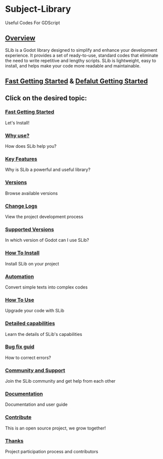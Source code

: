 # Subject-Library
Useful Codes For GDScript

## [Overview](https://github.com/Subject-Team/SLib#overview)
SLib is a Godot library designed to simplify and enhance your development experience. It provides a set of ready-to-use, standard codes that eliminate the need to write repetitive and lengthy scripts. SLib is lightweight, easy to install, and helps make your code more readable and maintainable.

## [Fast Getting Started](https://github.com/Subject-Team/SLib/wiki#fast-getting-started) & [Defalut Getting Started](https://github.com/Subject-Team/SLib/wiki#default-getting-started)

## Click on the desired topic:

### [Fast Getting Started](https://github.com/Subject-Team/SLib/wiki#fast-getting-started)
Let's Install!

### [Why use?](https://github.com/Subject-Team/SLib/wiki/Why-use%3F)
How does SLib help you?

### [Key Features](https://github.com/Subject-Team/SLib/wiki/Key-Features)
Why is SLib a powerful and useful library?

### [Versions](https://github.com/Subject-Team/SLib/wiki/Versions)
Browse available versions

### [Change Logs](https://github.com/Subject-Team/SLib/wiki/Change-Logs)
View the project development process

### [Supported Versions](https://github.com/Subject-Team/SLib/wiki/Supported-Versions)
In which version of Godot can I use SLib?

### [How To Install](https://github.com/Subject-Team/SLib/wiki/Installation-guid)
Install SLib on your project

### [Automation](https://github.com/Subject-Team/SLib/wiki/Automation)
Convert simple texts into complex codes

### [How To Use](https://github.com/Subject-Team/SLib/wiki/Learn-how-to-use-SLib)
Upgrade your code with SLib

### [Detailed capabilities](https://github.com/Subject-Team/SLib/wiki/Detailed-capabilities)
Learn the details of SLib's capabilities

### [Bug fix guid](https://github.com/Subject-Team/SLib/wiki/Bug-fix-guide)
How to correct errors?

### [Community and Support](https://github.com/Subject-Team/SLib/wiki/Community-and-Support)
Join the SLib community and get help from each other

### [Documentation](https://github.com/Subject-Team/SLib/wiki/Documentation)
Documentation and user guide

### [Contribute](https://github.com/Subject-Team/SLib/wiki/Types-of-contributions)
This is an open source project, we grow together!

### [Thanks](https://github.com/Subject-Team/SLib/wiki/Thanks)
Project participation process and contributors
